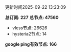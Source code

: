 更新时间2025-09-22 13:23:09

**总订阅: 227**
**总节点: 47560**
- vless节点: 26626
- hysteria2节点: 14

**google ping有效节点: 166**

